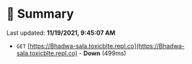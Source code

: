 # 📖 Summary
Last updated: **11/19/2021, 9:45:07 AM**

- `GET` [https://Bhadwa-sala.toxicblte.repl.co](https://Bhadwa-sala.toxicblte.repl.co) - **Down** (499ms)

